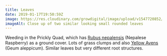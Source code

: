 ```yaml
---
title: Leaves
date: 2019-01-17T19:50:59Z
image: https://res.cloudinary.com/growdigital/image/upload/v1547720852/leaves-2944F255.jpg
imageAlt: Close up of two similar looking small rounded leaves
---
```


Weeding in the Prickly Quad, which has [Rubus nepalensis]() (Nepalese Raspberry) as a ground cover. Lots of grass clumps and also [Yellow Avens](https://en.wikipedia.org/wiki/Geum_aleppicum) (Geum aleppicum). Similar leaves but very different root structures.
